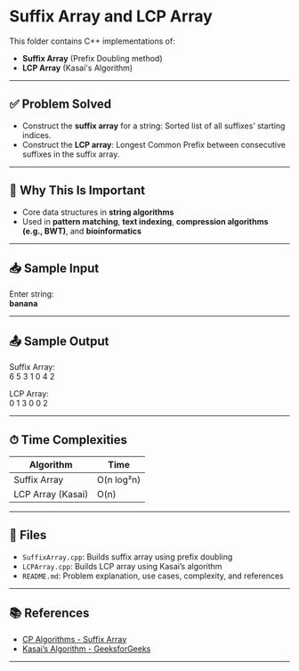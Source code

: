 # Suffix Array and LCP Array

This folder contains C++ implementations of:
- **Suffix Array** (Prefix Doubling method)
- **LCP Array** (Kasai's Algorithm)

---

## ✅ Problem Solved

- Construct the **suffix array** for a string: Sorted list of all suffixes’ starting indices.
- Construct the **LCP array**: Longest Common Prefix between consecutive suffixes in the suffix array.

---

## 🧠 Why This Is Important

- Core data structures in **string algorithms**
- Used in **pattern matching**, **text indexing**, **compression algorithms (e.g., BWT)**, and **bioinformatics**

---

## 📥 Sample Input

Enter string:  
**banana**

---

## 📤 Sample Output

Suffix Array:  
6 5 3 1 0 4 2  
  
LCP Array:  
0 1 3 0 0 2

---

## ⏱ Time Complexities

| Algorithm        | Time      |
|------------------|-----------|
| Suffix Array     | O(n log²n) |
| LCP Array (Kasai)| O(n)      |

---

## 📁 Files

- `SuffixArray.cpp`: Builds suffix array using prefix doubling
- `LCPArray.cpp`: Builds LCP array using Kasai’s algorithm
- `README.md`: Problem explanation, use cases, complexity, and references

---

## 📚 References

- [CP Algorithms - Suffix Array](https://cp-algorithms.com/string/suffix-array.html)
- [Kasai’s Algorithm - GeeksforGeeks](https://www.geeksforgeeks.org/lcp-array-using-kasai-algorithm/)

---
